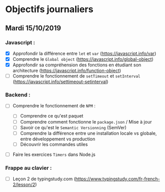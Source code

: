 # Objectifs journaliers

## Mardi 15/10/2019

### Javascript :

- [x] Approfondir la différence entre `let` et `var` (https://javascript.info/var)
- [x] Comprendre le `Global object` (https://javascript.info/global-object)
- [x] Approfondir sa compréhension des fonctions en étudiant son architecture (https://javascript.info/function-object)
- [ ] Comprendre le fonctionnement de `setTimeout` et `setInterval` (https://javascript.info/settimeout-setinterval)

### Backend :

- [ ] Comprendre le fonctionnement de `NPM` :

  - [ ] Comprendre ce qu'est paquet
  - [ ] Comprendre comment fonctionne le `package.json` / Mise à jour
  - [ ] Savoir ce qu'est le `Semantic Versionning` (SemVer)
  - [ ] Comprendre la différence entre une installation locale vs globale, entre développement vs production
  - [ ] Découvrir les commandes utiles

- [ ] Faire les exercices `Timers` dans Node.js

### Frappe au clavier :

- [ ] Leçon 2 de typingstudy.com (https://www.typingstudy.com/fr-french-2/lesson/2)
